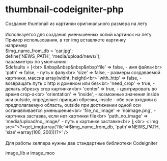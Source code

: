 thumbnail-codeigniter-php
=========================

Создание thumbnail из картинки оригинального размера на лету<br>
<br>
Используется для создания уменьшенных копий картинок на лету. <br>
Пример использования, в тег img вставляете картинку <br>
например <br>
$img_name_from_db = 'car.jpg'; <br>
define('NEWS_PATH', 'media/upload/news/');<br>
парамметры по умолчанию:<br>
$defaults = [<br>
&nbsp&nbsp&nbsp&nbsp'file' => false, - имя файла<br>
   'path' => false, - путь к фалу<br>
   'size' => false, - размеры создаваемой картинки, массив array(widht, height)<br>
   'with_http' => false, - возвращать путь с http и доменом или без<br>
   'need_crop' => true, - делать обрезку crop картинки<br>
        'center' => true, - центрировать во время crop-a<br>
        'orientation' => 'inside', - возможные значения inside или outside, определяет принцип обрезки, inside - обе оси                                        входили в предполагаемую область, outside при достижении одной оси останавливается                                         уменьшение<br>
        'file_no_image' => 'noimage.png', - картинка заставка, если нет картинки file<br>
        'path_no_image' => 'media/upload/no_image/' - путь к картинке заставке<br>
    ];<br>
< img src="<?=get_img(array('file'=>$img_name_from_db, 'path'=>NEWS_PATH, 'size'=>array(100, 200)))?>' />
<br/>
<br/>
Для работы хелпера нужны две стандартные библиотеки Codeigniter <br/>

image_lib и image_moo

